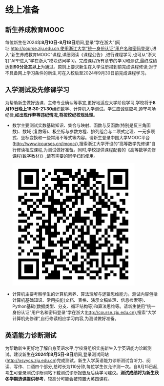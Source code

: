 # 线上准备

## 新生养成教育MOOC
每位新生在2024年**8月10日-8月18日**期间,登录“学在浙大”(网址:http://course.zju.edu.cn,使用浙江大学“统一身份认证”用户名和密码登录),进入“新生养成教育MOOC”课程,详细阅读《课程公告》,进行课程学习,也可从“浙大钉”APP进入“学在浙大”模块访问学习。完成课程所有章节的学习和测试,最终成绩达到**90分及其以上**为通过。原则上要求新生在入学注册报到前完成课程修读;对于不具备网上学习条件的新生,可在入校后至2024年9月30日前完成课程学习。

## 入学测试及先修课学习
为帮助新生做好选课、主修专业确认等事宜,更好地适应大学阶段学习,学校将于**8月19日晚上18:30-21:30**组织数学、计算机入学测试。学生应诚信应考,遵守考场纪律,**如出现作弊等违纪情况,将按校纪校规处理**。

- 数学主要测试实数基础知识、集合与映射、函数与反函数(特别是反三角函数)、数域 (复数等)、极坐标与参数方程、排列组合与二项式定理、一元多项式、坐标变换和一些常用不等式等内容。请新生登录中国大学MOOC平台(http://www.icourses.cn/imooc/),搜索浙江大学开设的“高等数学先修课”自行修读相应课程,为测试做好准备。同时,学校提供课程配套的《高等数学先修课程(数字教材)》,请有需要的同学扫码使用。

  ![](../assets/prelearn_book.png)

- 计算机主要考察学生的计算机素养、算法理解与逻辑思维能力。测试内容包括计算机基础知识、常用技能(文档、表格、演示文稿处理、信息检索等)、Python基础(数据类型、分支、循环结构等)和算法思维等。请新生使用“统一身份认证”用户名和密码登录“学在浙大(http://course.zju.edu.cn),搜索“大学计算机先修课”,自行修读相应学习内容,为测试做好准备。

## 英语能力诊断测试
为帮助新生更好地了解自身英语水平,学校将组织实施新生入学英语能力诊断测试。建议新生在**2024年8月5日-8日**期间,登录测试网站(http://xsyycs.zju.edu.cn)完成测试。新生入学英语能力诊断测试含听力、阅读、写作、口语四个部分,总时长为110分钟,每位学生仅允许测一次。自8月15日起,考生可登录测试诊断网站下载测试诊断报告及后续学习建议。**测试成绩将为新生秋冬学期选课提供参考**，较高分可能会被预置大英四课程。